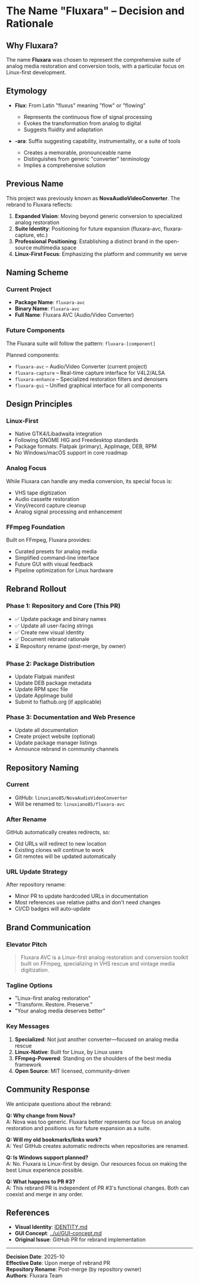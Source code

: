 # The Name "Fluxara" – Decision and Rationale

## Why Fluxara?

The name **Fluxara** was chosen to represent the comprehensive suite of analog media restoration and conversion tools, with a particular focus on Linux-first development.

## Etymology

- **Flux**: From Latin "fluxus" meaning "flow" or "flowing"
  - Represents the continuous flow of signal processing
  - Evokes the transformation from analog to digital
  - Suggests fluidity and adaptation
  
- **-ara**: Suffix suggesting capability, instrumentality, or a suite of tools
  - Creates a memorable, pronounceable name
  - Distinguishes from generic "converter" terminology
  - Implies a comprehensive solution

## Previous Name

This project was previously known as **NovaAudioVideoConverter**. The rebrand to Fluxara reflects:

1. **Expanded Vision**: Moving beyond generic conversion to specialized analog restoration
2. **Suite Identity**: Positioning for future expansion (fluxara-avc, fluxara-capture, etc.)
3. **Professional Positioning**: Establishing a distinct brand in the open-source multimedia space
4. **Linux-First Focus**: Emphasizing the platform and community we serve

## Naming Scheme

### Current Project

- **Package Name**: `fluxara-avc`
- **Binary Name**: `fluxara-avc`
- **Full Name**: Fluxara AVC (Audio/Video Converter)

### Future Components

The Fluxara suite will follow the pattern: `fluxara-[component]`

Planned components:
- `fluxara-avc` – Audio/Video Converter (current project)
- `fluxara-capture` – Real-time capture interface for V4L2/ALSA
- `fluxara-enhance` – Specialized restoration filters and denoisers
- `fluxara-gui` – Unified graphical interface for all components

## Design Principles

### Linux-First

- Native GTK4/Libadwaita integration
- Following GNOME HIG and Freedesktop standards
- Package formats: Flatpak (primary), AppImage, DEB, RPM
- No Windows/macOS support in core roadmap

### Analog Focus

While Fluxara can handle any media conversion, its special focus is:
- VHS tape digitization
- Audio cassette restoration
- Vinyl/record capture cleanup
- Analog signal processing and enhancement

### FFmpeg Foundation

Built on FFmpeg, Fluxara provides:
- Curated presets for analog media
- Simplified command-line interface
- Future GUI with visual feedback
- Pipeline optimization for Linux hardware

## Rebrand Rollout

### Phase 1: Repository and Core (This PR)

- ✅ Update package and binary names
- ✅ Update all user-facing strings
- ✅ Create new visual identity
- ✅ Document rebrand rationale
- ⏳ Repository rename (post-merge, by owner)

### Phase 2: Package Distribution

- Update Flatpak manifest
- Update DEB package metadata
- Update RPM spec file
- Update AppImage build
- Submit to flathub.org (if applicable)

### Phase 3: Documentation and Web Presence

- Update all documentation
- Create project website (optional)
- Update package manager listings
- Announce rebrand in community channels

## Repository Naming

### Current

- GitHub: `linuxiano85/NovaAudioVideoConverter`
- Will be renamed to: `linuxiano85/fluxara-avc`

### After Rename

GitHub automatically creates redirects, so:
- Old URLs will redirect to new location
- Existing clones will continue to work
- Git remotes will be updated automatically

### URL Update Strategy

After repository rename:
- Minor PR to update hardcoded URLs in documentation
- Most references use relative paths and don't need changes
- CI/CD badges will auto-update

## Brand Communication

### Elevator Pitch

> Fluxara AVC is a Linux-first analog restoration and conversion toolkit built on FFmpeg, specializing in VHS rescue and vintage media digitization.

### Tagline Options

- "Linux-first analog restoration"
- "Transform. Restore. Preserve."
- "Your analog media deserves better"

### Key Messages

1. **Specialized**: Not just another converter—focused on analog media rescue
2. **Linux-Native**: Built for Linux, by Linux users
3. **FFmpeg-Powered**: Standing on the shoulders of the best media framework
4. **Open Source**: MIT licensed, community-driven

## Community Response

We anticipate questions about the rebrand:

**Q: Why change from Nova?**  
A: Nova was too generic. Fluxara better represents our focus on analog restoration and positions us for future expansion as a suite.

**Q: Will my old bookmarks/links work?**  
A: Yes! GitHub creates automatic redirects when repositories are renamed.

**Q: Is Windows support planned?**  
A: No. Fluxara is Linux-first by design. Our resources focus on making the best Linux experience possible.

**Q: What happens to PR #3?**  
A: This rebrand PR is independent of PR #3's functional changes. Both can coexist and merge in any order.

## References

- **Visual Identity**: [IDENTITY.md](IDENTITY.md)
- **GUI Concept**: [../ui/GUI-concept.md](../ui/GUI-concept.md)
- **Original Issue**: GitHub PR for rebrand implementation

---

**Decision Date**: 2025-10  
**Effective Date**: Upon merge of rebrand PR  
**Repository Rename**: Post-merge (by repository owner)  
**Authors**: Fluxara Team
